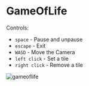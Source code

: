 # GameOfLife

Controls:
  - `space` - Pause and unpause
  - `escape` - Exit
  - `WASD` - Move the Camera
  - `left click` - Set a tile
  - `right click` - Remove a tile

![gameoflife](https://user-images.githubusercontent.com/52615052/113376056-39ea8800-93b4-11eb-9e9e-4388e7ef3d65.gif)
